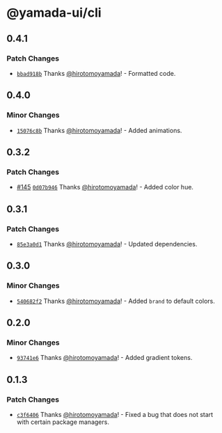 # @yamada-ui/cli

## 0.4.1

### Patch Changes

- [`bbad918b`](https://github.com/hirotomoyamada/yamada-ui/commit/bbad918b75312ad4656448c9e9e37bdce5d1c14d) Thanks [@hirotomoyamada](https://github.com/hirotomoyamada)! - Formatted code.

## 0.4.0

### Minor Changes

- [`15076c8b`](https://github.com/hirotomoyamada/yamada-ui/commit/15076c8b0c99cfe7743ec5d3ea5bbf556bd782cd) Thanks [@hirotomoyamada](https://github.com/hirotomoyamada)! - Added animations.

## 0.3.2

### Patch Changes

- [#145](https://github.com/hirotomoyamada/yamada-ui/pull/145) [`0d07b946`](https://github.com/hirotomoyamada/yamada-ui/commit/0d07b9460b217c3d8c6b7e667eee114f6f9acf3e) Thanks [@hirotomoyamada](https://github.com/hirotomoyamada)! - Added color hue.

## 0.3.1

### Patch Changes

- [`85e3a0d1`](https://github.com/hirotomoyamada/yamada-ui/commit/85e3a0d18fc43c5d5b9343f276af75f3de7fb455) Thanks [@hirotomoyamada](https://github.com/hirotomoyamada)! - Updated dependencies.

## 0.3.0

### Minor Changes

- [`540682f2`](https://github.com/hirotomoyamada/yamada-ui/commit/540682f27c8d407c93d02342d341a7bf07cf8ec1) Thanks [@hirotomoyamada](https://github.com/hirotomoyamada)! - Added `brand` to default colors.

## 0.2.0

### Minor Changes

- [`93741e6`](https://github.com/hirotomoyamada/yamada-ui/commit/93741e682f83d7cf954443f341543632f81696f4) Thanks [@hirotomoyamada](https://github.com/hirotomoyamada)! - Added gradient tokens.

## 0.1.3

### Patch Changes

- [`c3f6406`](https://github.com/hirotomoyamada/yamada-ui/commit/c3f6406f2d1483bd3f1c3f8dac90650ccaee16bf) Thanks [@hirotomoyamada](https://github.com/hirotomoyamada)! - Fixed a bug that does not start with certain package managers.
